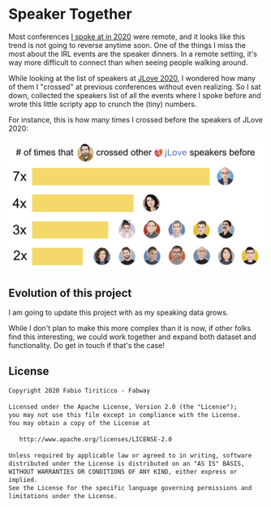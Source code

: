 # Speaker Together

Most conferences [I spoke at in 2020](https://ticofab.io/talks/) were remote,
and it looks like this trend is not going to reverse anytime soon. One of the
things I miss the most about the IRL events are the speaker dinners. In a remote
setting, it's way more difficult to connect than when seeing people walking around.

While looking at the list of speakers at [JLove 2020](https://jlove.konfy.care/),
I wondered how many of them I "crossed" at previous conferences without even realizing.
So I sat down, collected the speakers list of all the events where I spoke before
and wrote this little scripty app to crunch the (tiny) numbers.

For instance, this is how many times I crossed before the speakers of JLove 2020:

![JLove speakers I crossed previously](jlovespeakers.png)

## Evolution of this project

I am going to update this project with as my speaking data grows.

While I don't plan to make this more complex than it is now, if other folks find this
interesting, we could work together and expand both dataset and functionality. Do get in touch if 
that's the case!

## License

    Copyright 2020 Fabio Tiriticco - Fabway

    Licensed under the Apache License, Version 2.0 (the "License");
    you may not use this file except in compliance with the License.
    You may obtain a copy of the License at

       http://www.apache.org/licenses/LICENSE-2.0

    Unless required by applicable law or agreed to in writing, software
    distributed under the License is distributed on an "AS IS" BASIS,
    WITHOUT WARRANTIES OR CONDITIONS OF ANY KIND, either express or implied.
    See the License for the specific language governing permissions and
    limitations under the License.
 
